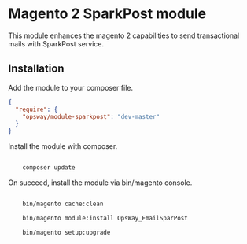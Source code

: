 # Magento 2 SparkPost module

This module enhances the magento 2 capabilities to send transactional mails
with SparkPost service.

## Installation

Add the module to your composer file.

```json
{
  "require": {
    "opsway/module-sparkpost": "dev-master"
  }
}
```


Install the module with composer.

```bash

    composer update

```

On succeed, install the module via bin/magento console.

```bash

    bin/magento cache:clean

    bin/magento module:install OpsWay_EmailSparPost

    bin/magento setup:upgrade

```